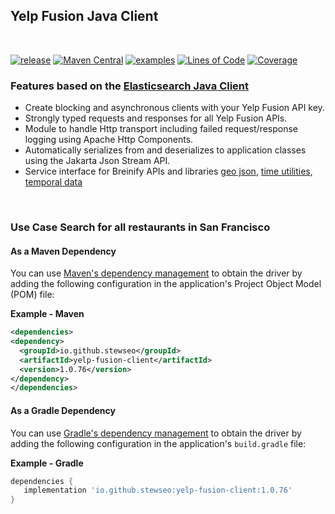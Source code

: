 ## Yelp Fusion Java Client
<br>

[![release](https://badgen.net/badge/version/1.0.7/green?icon=github)](https://github.com/stewseo/yelp-fusion-client/tree/version-1.0.7)
[![Maven Central](https://img.shields.io/maven-central/v/io.github.stewseo/yelp-fusion-client?versionPrefix=1.0.7)](https://search.maven.org/artifact/io.github.stewseo/yelp-fusion-client/1.0.7/jar)
[![examples](https://badgen.net/badge/docs/examples/cyan?icon=github)](https://stewseo.github.io/yelp-fusion-client/examples)
[![Lines of Code](https://sonarcloud.io/api/project_badges/measure?project=stewseo_yelp-fusion-client&metric=ncloc)](https://sonarcloud.io/summary/new_code?id=stewseo_yelp-fusion-client)
[![Coverage](https://sonarcloud.io/api/project_badges/measure?project=stewseo_yelp-fusion-client&metric=coverage)](https://sonarcloud.io/summary/new_code?id=stewseo_yelp-fusion-client)

### Features based on the [Elasticsearch Java Client](https://www.elastic.co/guide/en/elasticsearch/client/java-api-client/current/introduction.html)
- Create blocking and asynchronous clients with your Yelp Fusion API key.
- Strongly typed requests and responses for all Yelp Fusion APIs.
- Module to handle Http transport including failed request/response logging using Apache Http Components.
- Automatically serializes from and deserializes to application classes using the Jakarta Json Stream API.
- Service interface for Breinify APIs and libraries
[geo json](https://github.com/Breinify/brein-geojson), [time utilities](https://github.com/Breinify/brein-time-utilities), [temporal data](https://docs.breinify.com/?java--native#temporal-data-response)

<br>

### Use Case Search for all restaurants in San Francisco

#### As a Maven Dependency
You can use [Maven's dependency management](https://search.maven.org/search?q=g:io.github.stewseo) to obtain the driver by adding the following configuration in the application's Project Object Model (POM) file:

**Example - Maven**
```xml
<dependencies>
<dependency>
  <groupId>io.github.stewseo</groupId>
  <artifactId>yelp-fusion-client</artifactId>
  <version>1.0.76</version>
</dependency>
</dependencies>
```
#### As a Gradle Dependency
You can use [Gradle's dependency management](https://search.maven.org/search?q=g:io.github.stewseo) to obtain the driver by adding the following configuration in the application's ```build.gradle``` file:

**Example - Gradle**
```gradle
dependencies {
   implementation 'io.github.stewseo:yelp-fusion-client:1.0.76'
}
```
<br>


